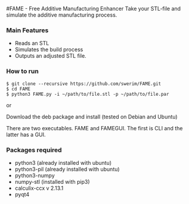 #FAME - Free Additive Manufacturing Enhancer
Take your STL-file and simulate the additive manufacturing process.
### Main Features
* Reads an STL
* Simulates the build process
* Outputs an adjusted STL file.

### How to run
```
$ git clone --recursive https://github.com/swerim/FAME.git
$ cd FAME
$ python3 FAME.py -i ~/path/to/file.stl -p ~/path/to/file.par
```
or

Download the deb package and install (tested on Debian and Ubuntu)

There are two executables. FAME and FAMEGUI. The first is CLI and the latter has a GUI.

### Packages required
* python3 (already installed with ubuntu)
* python3-pil (already installed with ubuntu)
* python3-numpy
* numpy-stl (installed with pip3)
* calculix-ccx v 2.13.1
* pyqt4
